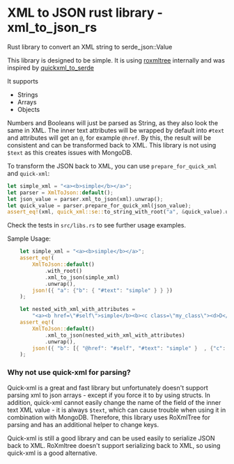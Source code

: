 # XML to JSON rust library - xml_to_json_rs
Rust library to convert an XML string to serde_json::Value

This library is designed to be simple. It is using [roxmltree](https://github.com/RazrFalcon/roxmltree) internally and was inspired by 
[quickxml_to_serde](https://github.com/AlecTroemel/quickxml_to_serde)

It supports
- Strings
- Arrays
- Objects

Numbers and Booleans will just be parsed as String, as they also look the same in XML.
The inner text attributes will be wrapped by default into `#text` and attributes will 
get an `@`, for example `@href`. By this, the result will be consistent and can 
be transformed back to XML. This library is not using `$text` as this creates 
issues with MongoDB. 

To transform the JSON back to XML, you can use `prepare_for_quick_xml` and `quick-xml`:

```rust
let simple_xml = "<a><b>simple</b></a>";
let parser = XmlToJson::default();
let json_value = parser.xml_to_json(xml).unwrap();
let quick_value = parser.prepare_for_quick_xml(json_value);
assert_eq!(xml, quick_xml::se::to_string_with_root("a", &quick_value).unwrap());
```

Check the tests in `src/libs.rs` to see further usage examples.

Sample Usage:
```rust
    let simple_xml = "<a><b>simple</b></a>";
    assert_eq!(
        XmlToJson::default()
            .with_root()
            .xml_to_json(simple_xml)
            .unwrap(),
        json!({ "a": {"b": { "#text": "simple" } } })
    );

    let nested_with_xml_with_attributes =
        "<a><b href=\"#self\">simple</b><b><c class=\"my_class\"><d>D</d><d>1</d></c></b></a>";
    assert_eq!(
        XmlToJson::default()
            .xml_to_json(nested_with_xml_with_attributes)
            .unwrap(),
        json!({ "b": [{ "@href": "#self", "#text": "simple" }  , {"c": { "@class": "my_class", "d": [{ "#text": "D" }, { "#text": "1" }] } }   ] })
    );
```

### Why not use quick-xml for parsing?

Quick-xml is a great and fast library but unfortunately doesn't support parsing xml to json arrays - except if you force it to by using structs. 
In addition, quick-xml cannot easily change the name of the field of the inner text XML value - it is always `$text`, which can cause trouble when using it in combination with MongoDB.
Therefore, this library uses RoXmlTree for parsing and has an additional helper to change keys.

Quick-xml is still a good library and can be used easily to serialize JSON back to XML. RoXmltree doesn't support serializing back to XML, so using quick-xml is a good alternative.
